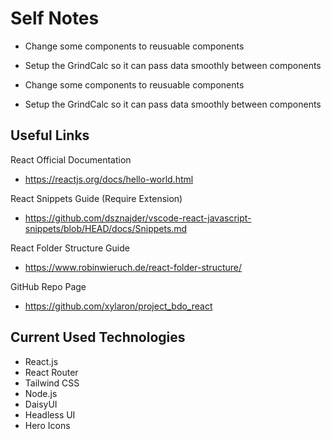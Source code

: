 # Self Notes

- Change some components to reusuable components
- Setup the GrindCalc so it can pass data smoothly between components

- Change some components to reusuable components
- Setup the GrindCalc so it can pass data smoothly between components

## Useful Links

React Official Documentation

- https://reactjs.org/docs/hello-world.html

React Snippets Guide (Require Extension)

- https://github.com/dsznajder/vscode-react-javascript-snippets/blob/HEAD/docs/Snippets.md

React Folder Structure Guide

- https://www.robinwieruch.de/react-folder-structure/

GitHub Repo Page

- https://github.com/xylaron/project_bdo_react

## Current Used Technologies

- React.js
- React Router
- Tailwind CSS
- Node.js
- DaisyUI
- Headless UI
- Hero Icons

